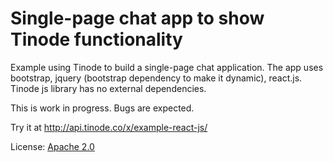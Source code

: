 # Single-page chat app to show Tinode functionality

Example using Tinode to build a single-page chat application. The app uses bootstrap, jquery (bootstrap dependency to make it dynamic), react.js. Tinode js library has no external dependencies.

This is work in progress. Bugs are expected.

Try it at http://api.tinode.co/x/example-react-js/

License: [Apache 2.0](http://www.apache.org/licenses/LICENSE-2.0)
